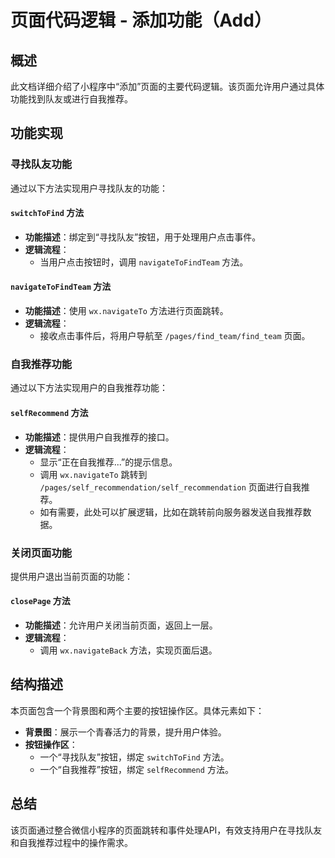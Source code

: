 # 页面代码逻辑 - 添加功能（Add）

## 概述
此文档详细介绍了小程序中“添加”页面的主要代码逻辑。该页面允许用户通过具体功能找到队友或进行自我推荐。

## 功能实现

### 寻找队友功能
通过以下方法实现用户寻找队友的功能：

#### `switchToFind` 方法
- **功能描述**：绑定到“寻找队友”按钮，用于处理用户点击事件。
- **逻辑流程**：
  - 当用户点击按钮时，调用 `navigateToFindTeam` 方法。

#### `navigateToFindTeam` 方法
- **功能描述**：使用 `wx.navigateTo` 方法进行页面跳转。
- **逻辑流程**：
  - 接收点击事件后，将用户导航至 `/pages/find_team/find_team` 页面。

### 自我推荐功能
通过以下方法实现用户的自我推荐功能：

#### `selfRecommend` 方法
- **功能描述**：提供用户自我推荐的接口。
- **逻辑流程**：
  - 显示“正在自我推荐...”的提示信息。
  - 调用 `wx.navigateTo` 跳转到 `/pages/self_recommendation/self_recommendation` 页面进行自我推荐。
  - 如有需要，此处可以扩展逻辑，比如在跳转前向服务器发送自我推荐数据。

### 关闭页面功能
提供用户退出当前页面的功能：

#### `closePage` 方法
- **功能描述**：允许用户关闭当前页面，返回上一层。
- **逻辑流程**：
  - 调用 `wx.navigateBack` 方法，实现页面后退。

## 结构描述
本页面包含一个背景图和两个主要的按钮操作区。具体元素如下：
- **背景图**：展示一个青春活力的背景，提升用户体验。
- **按钮操作区**：
  - 一个“寻找队友”按钮，绑定 `switchToFind` 方法。
  - 一个“自我推荐”按钮，绑定 `selfRecommend` 方法。

## 总结
该页面通过整合微信小程序的页面跳转和事件处理API，有效支持用户在寻找队友和自我推荐过程中的操作需求。